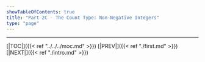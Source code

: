 ```yaml
---
showTableOfContents: true
title: "Part 2C - The Count Type: Non-Negative Integers"
type: "page"
---
```







---
[|TOC|]({{< ref "../../../moc.md" >}})
[|PREV|]({{< ref "./first.md" >}})
[|NEXT|]({{< ref "./intro.md" >}})

